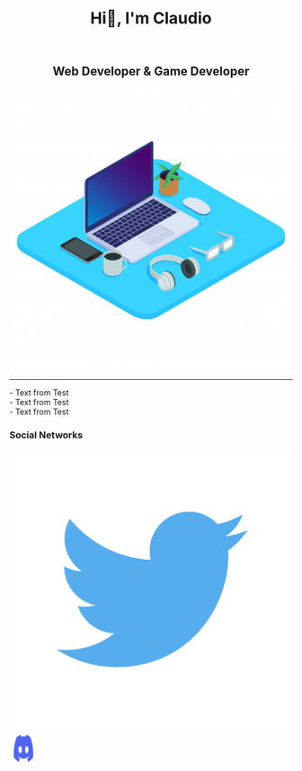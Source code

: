 <h1 align="center">Hi👋, I'm Claudio</h1>
<br />

<h2 align="center">Web Developer & Game Developer</h2>

<img src="images/notebook-3d-32192-341.jpg" align="center"/>
<hr />

<p>
- Text from Test
<br/>
- Text from Test
<br/>
- Text from Test 
</p>

<h3 align="left">Social Networks</h3>
<a href="twitter.com/SrClau4"><img src="images/twitter.png" /></a>
<a href="twitter.com/SrClau4"><img src="images/Discord-Logo.png" width="50" height="50" /></a>
<!-- - 💤 Always Tired

- 😩 I’m currently working on **NoobyMC**
- 💯 Fun fact: I always look for my own **solutions** / **definitions**

• I Dedicate Myself To

- PocketMine-MP (Software Minecraft Bedrock Edition)
- VideoGames-->

# My Jobs

- [HCF](https://github.com/SrClau/HCF)
- [SkyWars](https://github.com/SrClau/NOPOR)
- [LanguageAPI](https://github.com/SrClau/LanguageAPI)
- [MinePE](https://github.com/SrClau/MinePECPP)
- [SilentsShot](https://github.com/TEST/SilentsShotGame)

